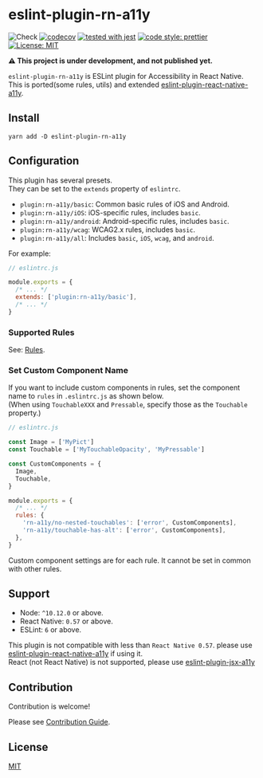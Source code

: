 # eslint-plugin-rn-a11y

![Check](https://github.com/grgr-dkrk/eslint-plugin-rn-a11y/workflows/Check/badge.svg?branch=main) [![codecov](https://codecov.io/gh/grgr-dkrk/eslint-plugin-rn-a11y/branch/main/graph/badge.svg?token=PP1M0GNDZ5)](https://codecov.io/gh/grgr-dkrk/eslint-plugin-rn-a11y) [![tested with jest](https://img.shields.io/badge/tested_with-jest-99424f.svg)](https://github.com/facebook/jest) [![code style: prettier](https://img.shields.io/badge/code_style-prettier-ff69b4.svg?style=flat-square)](https://github.com/prettier/prettier) [![License: MIT](https://img.shields.io/badge/License-MIT-yellow.svg)](https://opensource.org/licenses/MIT)

**⚠️ This project is under development, and not published yet.**

`eslint-plugin-rn-a11y` is ESLint plugin for Accessibility in React Native.  
This is ported(some rules, utils) and extended [eslint-plugin-react-native-a11y](https://github.com/FormidableLabs/eslint-plugin-react-native-a11y).

## Install

```
yarn add -D eslint-plugin-rn-a11y
```

## Configuration

This plugin has several presets.  
They can be set to the `extends` property of `eslintrc`.

- `plugin:rn-a11y/basic`: Common basic rules of iOS and Android.
- `plugin:rn-a11y/iOS`: iOS-specific rules, includes `basic`.
- `plugin:rn-a11y/android`: Android-specific rules, includes `basic`.
- `plugin:rn-a11y/wcag`: WCAG2.x rules, includes `basic`.
- `plugin:rn-a11y/all`: Includes `basic`, `iOS`, `wcag`, and `android`.

For example:

```javascript
// eslintrc.js

module.exports = {
  /* ... */
  extends: ['plugin:rn-a11y/basic'],
  /* ... */
}
```

### Supported Rules

See: [Rules](./docs/rules/README.md).

### Set Custom Component Name

If you want to include custom components in rules, set the component name to `rules` in `.eslintrc.js` as shown below.  
(When using `TouchableXXX` and `Pressable`, specify those as the `Touchable` property.)

```javascript
// eslintrc.js

const Image = ['MyPict']
const Touchable = ['MyTouchableOpacity', 'MyPressable']

const CustomComponents = {
  Image,
  Touchable,
}

module.exports = {
  /* ... */
  rules: {
    'rn-a11y/no-nested-touchables': ['error', CustomComponents],
    'rn-a11y/touchable-has-alt': ['error', CustomComponents],
  },
}
```

Custom component settings are for each rule. It cannot be set in common with other rules.

## Support

- Node: `^10.12.0` or above.
- React Native: `0.57` or above.
- ESLint: `6` or above.

This plugin is not compatible with less than `React Native 0.57`. please use [eslint-plugin-react-native-a11y](https://github.com/FormidableLabs/eslint-plugin-react-native-a11y) if using it.  
React (not React Native) is not supported, please use [eslint-plugin-jsx-a11y](https://github.com/jsx-eslint/eslint-plugin-jsx-a11y)

## Contribution

Contribution is welcome!

Please see [Contribution Guide](CONTRIBUTING.md).

## License

[MIT](LICENSE.md)
